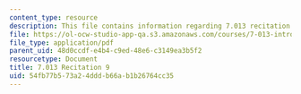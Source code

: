 ```yaml
---
content_type: resource
description: This file contains information regarding 7.013 recitation 9.
file: https://ol-ocw-studio-app-qa.s3.amazonaws.com/courses/7-013-introductory-biology-spring-2013/54fb77b573a24dddb66ab1b26764cc35_MIT7_013S12_Recitation_9.pdf
file_type: application/pdf
parent_uid: 48d0ccdf-e4b4-c9ed-48e6-c3149ea3b5f2
resourcetype: Document
title: 7.013 Recitation 9
uid: 54fb77b5-73a2-4ddd-b66a-b1b26764cc35
---
```

